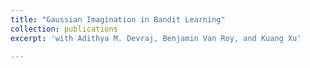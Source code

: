 ```yaml
---
title: "Gaussian Imagination in Bandit Learning"
collection: publications
excerpt: 'with Adithya M. Devraj, Benjamin Van Roy, and Kuang Xu'

---
```

